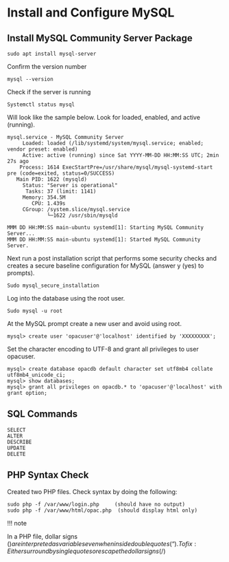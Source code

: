 # Install and Configure MySQL

## Install MySQL Community Server Package
```
sudo apt install mysql-server  
```

Confirm the version number 

```
mysql --version
```


Check if the server is running 

```
Systemctl status mysql
```

Will look like the sample below.  Look for loaded, enabled, and active (running).

```
mysql.service - MySQL Community Server
     Loaded: loaded (/lib/systemd/system/mysql.service; enabled; vendor preset: enabled)
     Active: active (running) since Sat YYYY-MM-DD HH:MM:SS UTC; 2min 27s ago
    Process: 1614 ExecStartPre=/usr/share/mysql/mysql-systemd-start pre (code=exited, status=0/SUCCESS)
   Main PID: 1622 (mysqld)
     Status: "Server is operational"
      Tasks: 37 (limit: 1141)
     Memory: 354.5M
        CPU: 1.439s
     CGroup: /system.slice/mysql.service
             └─1622 /usr/sbin/mysqld

MMM DD HH:MM:SS main-ubuntu systemd[1]: Starting MySQL Community Server...
MMM DD HH:MM:SS main-ubuntu systemd[1]: Started MySQL Community Server.
```

Next run a post installation script that performs some security checks and creates a secure baseline configuration for MySQL (answer y (yes) to prompts).

```
Sudo mysql_secure_installation
```

Log into the database using the root user.    

```
Sudo mysql -u root
```

At the MySQL prompt create a new user and avoid using root.  

```
mysql> create user 'opacuser'@'localhost' identified by 'XXXXXXXXX';
```

Set the character encoding to UTF-8 and grant all privileges to user opacuser.

```
mysql> create database opacdb default character set utf8mb4 collate utf8mb4_unicode_ci;
mysql> show databases;
mysql> grant all privileges on opacdb.* to 'opacuser'@'localhost' with grant option;
```

## SQL Commands

```
SELECT
ALTER
DESCRIBE
UPDATE
DELETE
```

## PHP Syntax Check

Created two PHP files.  Check syntax by doing the following:

```
sudo php -f /var/www/login.php     (should have no output)
sudo php -f /var/www/html/opac.php  (should display html only)
```

!!! note

In a PHP file, dollar signs ($) are interpreted as variables even when inside double quotes (“).  To fix:
Either surround by single quotes or escape the dollar signs (/$)

